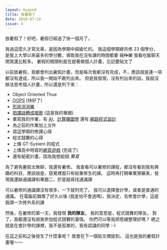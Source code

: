 ```yaml
---
layout: mygood
title: 放暑假了
date: 2018-07-24
issue: 4
---
```


放暑假了！好吧，暑假已經過了快一個月了。

我過這麼久才寫文章，是因為學期中超級忙的。
我這個學期總共修 23 個學分，是我上大學以來最多的學分數，導致我在沒有課的時間都要 ~~寫作業~~ 我看吃飯聊天閒晃還比較多。
暑假的開頭則是在趕著做個人計畫，忘記要貼文了

以前放暑假，我都會列出暑假計畫，但是每次我都沒有完成，不，應該說是連一項都沒有達成，所以我一開始不敢列出來。
但是我發現，沒有列出來的話，我就沒辦法思考個人計畫，所以還是列下來：

* Object Oriented Thue
* [OOPS] (快好了)
* [形狀消消樂]
* [把講話轉成唱歌] (這是我的專題)
* 重寫我的作業，有 [AI]、[計算機圖學] 還有 [網路程式設計]
* 為之前的作業加上文件
* 寫這學期的修課心得
* 程式競賽的心得
* 上傳 GT-System 的程式
* 上傳高中時寫的[網頁遊戲] (完成了)
* 還有秘密計畫，因為我想給個 *驚喜*

為了避免暑假太無聊，我還有暑修。
我查看可以暑修的課程，都沒有看到我有興趣的科目，應該說是，感覺裡面只有給重修生的課。
這時再打開畢業預審表，發現我還缺通識課和專題二，於是就尋找通識課

可以暑修的通識課沒有很多，一下就列完了。
我可以選擇會計學，或者是普通的通識。
在電腦前猶豫了好久以後 (我是怕不會過嗎)，我決定，去修會計學，這是我頭一次修外系的課

然後，在暑修的第一天，我發現 **我的隊友**。
我的意思是，程式競賽的隊友。
對了，我都還沒有說我參加程式競賽的事情。
你們可以等我把思緒整理好嗎？
總之就是在會計學的課裡，我不是孤單的，我有認識的同學 :-)

在這之前和之後發生了什麼事呢？
我會在下一個貼文裡提到。
這也是我的暑假計畫喔～～

[OOPS]: https://github.com/stdio2016/OOPS
[形狀消消樂]: https://github.com/stdio2016/shapeclear-html
[把講話轉成唱歌]: https://github.com/stdio2016/speech2sing
[AI]: https://github.com/stdio2016/ai2
[計算機圖學]: https://github.com/stdio2016/cg1
[網路程式設計]: https://github.com/stdio2016/np1
[網頁遊戲]: https://stdio2016.github.io/game/highschool/index.html
